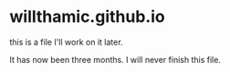 # willthamic.github.io
this is a file
I'll work on it later.

It has now been three months. I will never finish this file.
